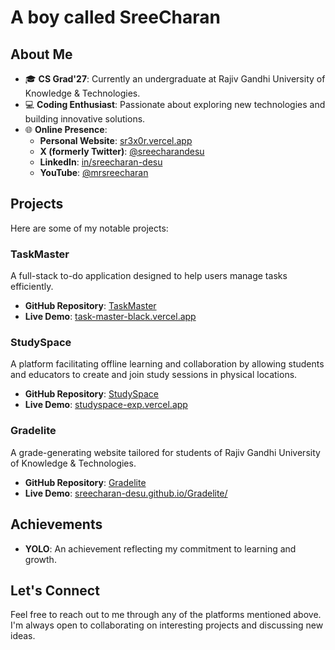 # A boy called SreeCharan

## About Me

- 🎓 **CS Grad'27**: Currently an undergraduate at Rajiv Gandhi University of Knowledge & Technologies.
- 💻 **Coding Enthusiast**: Passionate about exploring new technologies and building innovative solutions.
- 🌐 **Online Presence**:
  - **Personal Website**: [sr3x0r.vercel.app](https://sr3x0r.vercel.app/)
  - **X (formerly Twitter)**: [@sreecharandesu](https://x.com/sreecharandesu)
  - **LinkedIn**: [in/sreecharan-desu](https://www.linkedin.com/in/sreecharan-desu/)
  - **YouTube**: [@mrsreecharan](https://www.youtube.com/@mrsreecharan)

## Projects

Here are some of my notable projects:

### TaskMaster

A full-stack to-do application designed to help users manage tasks efficiently.
- **GitHub Repository**: [TaskMaster](https://github.com/sreecharan-desu/TaskMaster)
- **Live Demo**: [task-master-black.vercel.app](https://task-master-black.vercel.app/)

### StudySpace

A platform facilitating offline learning and collaboration by allowing students and educators to create and join study sessions in physical locations.
- **GitHub Repository**: [StudySpace](https://github.com/sreecharan-desu/Studyspace)
- **Live Demo**: [studyspace-exp.vercel.app](https://studyspace-exp.vercel.app/)

### Gradelite

A grade-generating website tailored for students of Rajiv Gandhi University of Knowledge & Technologies.
- **GitHub Repository**: [Gradelite](https://github.com/sreecharan-desu/Gradelite)
- **Live Demo**: [sreecharan-desu.github.io/Gradelite/](https://sreecharan-desu.github.io/Gradelite/)

## Achievements

- **YOLO**: An achievement reflecting my commitment to learning and growth.

## Let's Connect

Feel free to reach out to me through any of the platforms mentioned above. I'm always open to collaborating on interesting projects and discussing new ideas.

